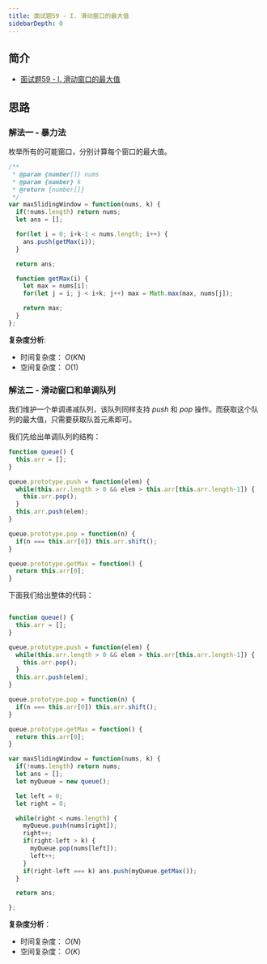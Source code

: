```yaml
---
title: 面试题59 - I. 滑动窗口的最大值
sidebarDepth: 0
--- 
```

 
## 简介
- [面试题59 - I. 滑动窗口的最大值](https://leetcode-cn.com/problems/hua-dong-chuang-kou-de-zui-da-zhi-lcof/)

## 思路
### 解法一 - 暴力法
枚举所有的可能窗口，分别计算每个窗口的最大值。

```javascript
/**
 * @param {number[]} nums
 * @param {number} k
 * @return {number[]}
 */
var maxSlidingWindow = function(nums, k) {
  if(!nums.length) return nums;
  let ans = [];

  for(let i = 0; i+k-1 < nums.length; i++) {
    ans.push(getMax(i));
  }

  return ans;

  function getMax(i) {
    let max = nums[i];
    for(let j = i; j < i+k; j++) max = Math.max(max, nums[j]);

    return max;
  }
};
```

**复杂度分析**:
- 时间复杂度： $O(KN)$
- 空间复杂度： $O(1)$


### 解法二 - 滑动窗口和单调队列
我们维护一个单调递减队列，该队列同样支持 $push$ 和 $pop$ 操作。而获取这个队列的最大值，只需要获取队首元素即可。

我们先给出单调队列的结构：
```javascript
function queue() {
  this.arr = [];
}

queue.prototype.push = function(elem) {
  while(this.arr.length > 0 && elem > this.arr[this.arr.length-1]) {
    this.arr.pop();
  }
  this.arr.push(elem);
}

queue.prototype.pop = function(n) {
  if(n === this.arr[0]) this.arr.shift();
}

queue.prototype.getMax = function() {
  return this.arr[0];
}

```

下面我们给出整体的代码：
```javascript

function queue() {
  this.arr = [];
}

queue.prototype.push = function(elem) {
  while(this.arr.length > 0 && elem > this.arr[this.arr.length-1]) {
    this.arr.pop();
  }
  this.arr.push(elem);
}

queue.prototype.pop = function(n) {
  if(n === this.arr[0]) this.arr.shift();
}

queue.prototype.getMax = function() {
  return this.arr[0];
}

var maxSlidingWindow = function(nums, k) {
  if(!nums.length) return nums;
  let ans = [];
  let myQueue = new queue();

  let left = 0;
  let right = 0;

  while(right < nums.length) {
    myQueue.push(nums[right]);
    right++;
    if(right-left > k) {
      myQueue.pop(nums[left]);
      left++;
    }
    if(right-left === k) ans.push(myQueue.getMax());
  }

  return ans;

};
```

**复杂度分析**：
- 时间复杂度： $O(N)$
- 空间复杂度： $O(K)$
